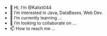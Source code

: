 - 👋 Hi, I’m @Kalixt044
- 👀 I’m interested in Java, DataBases, Web Dev. 
- 🌱 I’m currently learning ...
- 💞️ I’m looking to collaborate on ...
- 📫 How to reach me ...

<!---
Kalixt044/Kalixt044 is a ✨ special ✨ repository because its `README.md` (this file) appears on your GitHub profile.
You can click the Preview link to take a look at your changes.
--->
